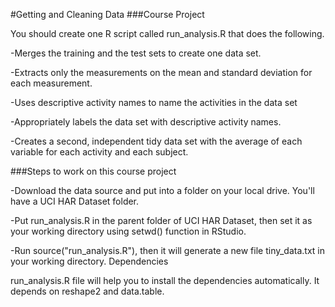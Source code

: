 #Getting and Cleaning Data
###Course Project

You should create one R script called run_analysis.R that does the following.

-Merges the training and the test sets to create one data set.

-Extracts only the measurements on the mean and standard deviation for each measurement.

-Uses descriptive activity names to name the activities in the data set

-Appropriately labels the data set with descriptive activity names.

-Creates a second, independent tidy data set with the average of each variable for each activity and each subject.

###Steps to work on this course project

-Download the data source and put into a folder on your local drive. You'll have a UCI HAR Dataset folder.

-Put run_analysis.R in the parent folder of UCI HAR Dataset, then set it as your working directory using setwd() function in RStudio.

-Run source("run_analysis.R"), then it will generate a new file tiny_data.txt in your working directory.
Dependencies

run_analysis.R file will help you to install the dependencies automatically. It depends on reshape2 and data.table.
